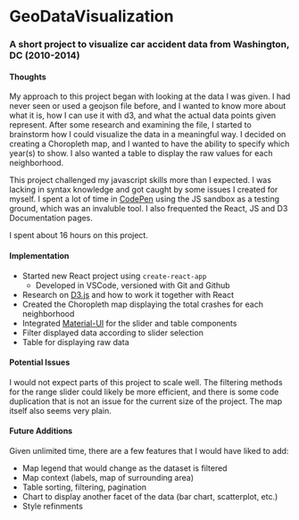 # GeoDataVisualization
### A short project to visualize car accident data from Washington, DC (2010-2014)

#### Thoughts
My approach to this project began with looking at the data I was given. I had never seen or used a geojson file before, and I wanted to know more about what it is, how I can use it with d3, and what the actual data points given represent. After some research and examining the file, I started to brainstorm how I could visualize the data in a meaningful way. I decided on creating a Choropleth map, and I wanted to have the ability to specify which year(s) to show. I also wanted a table to display the raw values for each neighborhood. 

This project challenged my javascript skills more than I expected. I was lacking in syntax knowledge and got caught by some issues I created for myself. I spent a lot of time in [CodePen](https://codepen.io/) using the JS sandbox as a testing ground, which was an invaluble tool. I also frequented the React, JS and D3 Documentation pages.

I spent about 16 hours on this project.

#### Implementation
* Started new React project using `create-react-app`
  * Developed in VSCode, versioned with Git and Github
* Research on [D3.js](https://d3js.org/) and how to work it together with React
* Created the Choropleth map displaying the total crashes for each neighborhood
* Integrated [Material-UI](https://material-ui.com/) for the slider and table components
* Filter displayed data according to slider selection
* Table for displaying raw data

#### Potential Issues
I would not expect parts of this project to scale well. The filtering methods for the range slider could likely be more efficient, and there is some code duplication that is not an issue for the current size of the project. The map itself also seems very plain.

#### Future Additions
Given unlimited time, there are a few features that I would have liked to add:
* Map legend that would change as the dataset is filtered
* Map context (labels, map of surrounding area)
* Table sorting, filtering, pagination
* Chart to display another facet of the data (bar chart, scatterplot, etc.)
* Style refinments
